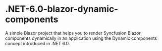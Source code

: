 # .NET-6.0-blazor-dynamic-components
A simple Blazor project that helps you to render Syncfusion Blazor components dynamically in an application using the Dynamic components concept introduced in .NET 6.0.
